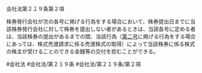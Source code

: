 会社法第２１９条第２項

株券発行会社が次の各号に掲げる行為をする場合において、株券提出日までに当該株券発行会社に対して株券を提出しない者があるときは、当該各号に定める者は、当該株券の提出があるまでの間、当該行為（[第二号](会社法＿＿＿＿第２１９条第２項第２号)に掲げる行為をする場合にあっては、株式売渡請求に係る売渡株式の取得）によって当該株券に係る株式の株主が受けることのできる金銭等の交付を拒むことができる。

#会社法
#会社法/第２１９条
#会社法/第２１９条/第２項
